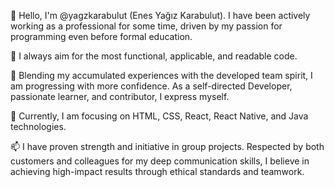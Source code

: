 👋 Hello, I'm @yagzkarabulut (Enes Yağız Karabulut). I have been actively working as a professional for some time, driven by my passion for programming even before formal education.

👀 I always aim for the most functional, applicable, and readable code.

🌱 Blending my accumulated experiences with the developed team spirit, I am progressing with more confidence. As a self-directed Developer, passionate learner, and contributor, I express myself.

💞️ Currently, I am focusing on HTML, CSS, React, React Native, and Java technologies.

📫 I have proven strength and initiative in group projects. Respected by both customers and colleagues for my deep communication skills, I believe in achieving high-impact results through ethical standards and teamwork.
